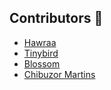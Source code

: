 ## Contributors 💚



<!--
<a href="https://github.com/">
  <img
  src=""
  />
</a> -->

- [Hawraa]()
- [Tinybird](https://github.com/acgodson)
- [Blossom]()
- [Chibuzor Martins](https://github.com/Buzor10)


